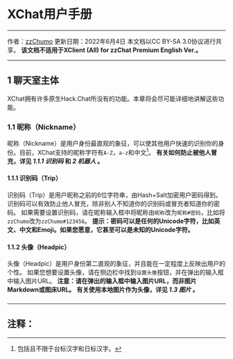 # XChat用户手册
---
作者：[zzChumo](mailto:gsguo001@foxmail.com)
更新日期：2022年6月4日
本文档以CC BY-SA 3.0协议进行共享。
__该文档不适用于XClient (All) for zzChat Premium English Ver.。__

---
## 1 聊天室主体
XChat拥有许多原生Hack.Chat所没有的功能。本章将会尽可能详细地讲解这些功能。
 ### 1.1 昵称（Nickname）
 昵称（Nickname）是用户身份最直观的象征，可以使其他用户快速的识别你的身份。目前，XChat支持的昵称字符有```A-Z```，```a-z```和中文[^1]。
 __有关如何防止被他人冒充，详见 *1.1.1 识别码* 和 *2 机器人* 。__
  #### 1.1.1 识别码（Trip）
  识别码（Trip）是用户昵称之前的6位字符串，由Hash+Salt加密用户密码得到。识别码可以有效防止他人冒充，除非别人不知道你的识别码或冒充者知道你的密码。
  如果需要设置识别码，请在昵称输入框中将昵称由```昵称```改为```昵称#密码```，比如将```zzChumo```改为```zzChumo#123456```。
  __提示：密码可以是任何的Unicode字符，比如英文、中文和Emoji。如果您愿意，它甚至可以是未知的Unicode字符。__
  #### 1.1.2 头像（Headpic）
  头像（Headpic）是用户身份第二直观的象征，并且能在一定程度上反映出用户的个性。
  如果您想要设置头像，请在侧边栏中找到```设置头像```按钮，并在弹出的输入框中输入图片URL。
  __注意：请在弹出的输入框中输入图片URL，而非图片Markdown或图床URL。__
  __有关使用本地图片作为头像，详见 *1.3 图片* 。__
 ###

---
## 注释：
[^1]:包括且不限于台标汉字和日标汉字。
